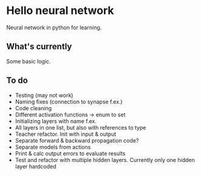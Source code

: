 # Hello neural network

Neural network in python for learning.

## What's currently

Some basic logic.

## To do

 * Testing (may not work)
 * Naming fixes (connection to synapse f.ex.)
 * Code cleaning
 * Different activation functions -> enum to set
 * Initializing layers with name f.ex.
 * All layers in one list, but also with references to type
 * Teacher refactor. Init with input & output 
 * Separate forward & backward propagation code?
 * Separate models from actions
 * Print & calc output errors to evaluate results
 * Test and refactor with multiple hidden layers. Currently only one hidden layer hardcoded

